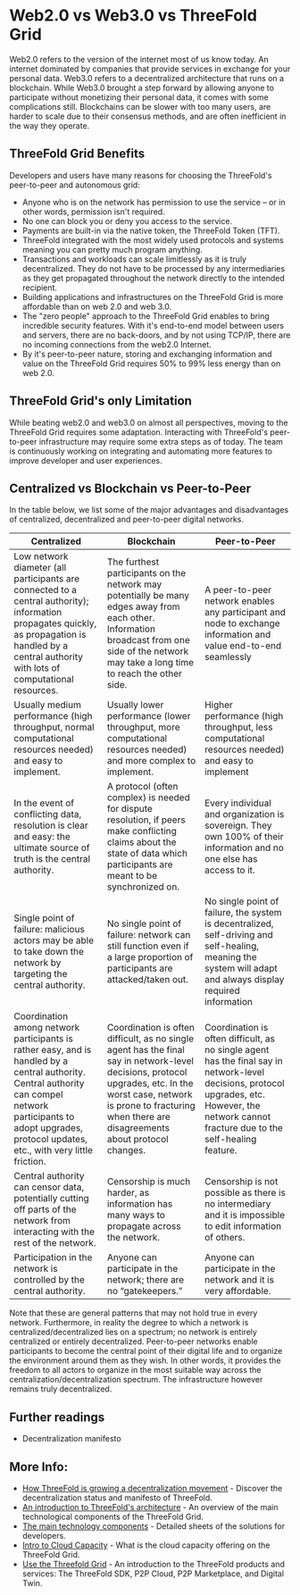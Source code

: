 # Web2.0 vs Web3.0 vs ThreeFold Grid

Web2.0 refers to the version of the internet most of us know today. An internet dominated by companies that provide services in exchange for your personal data. Web3.0 refers to a decentralized architecture that runs on a blockchain. While Web3.0 brought a step forward by allowing anyone to participate without monetizing their personal data, it comes with some complications still. Blockchains can be slower with too many users, are harder to scale due to their consensus methods, and are often inefficient in the way they operate. 

## ThreeFold Grid Benefits

Developers and users have many reasons for choosing the ThreeFold's peer-to-peer and autonomous grid:

- Anyone who is on the network has permission to use the service – or in other words, permission isn't required.
- No one can block you or deny you access to the service.
- Payments are built-in via the native token, the ThreeFold Token (TFT).
- ThreeFold integrated with the most widely used protocols and systems meaning you can pretty much program anything.
- Transactions and workloads can scale limitlessly as it is truly decentralized. They do not have to be processed by any intermediaries as they get propagated throughout the network directly to the intended recipient.
- Building applications and infrastructures on the ThreeFold Grid is more affordable than on web 2.0 and web 3.0. 
- The "zero people" approach to the ThreeFold Grid enables to bring incredible security features. With it's end-to-end model between users and servers, there are no back-doors, and by not using TCP/IP, there are no incoming connections from the web2.0 Internet.
- By it's peer-to-peer nature, storing and exchanging information and value on the ThreeFold Grid requires 50% to 99% less energy than on web 2.0.  

## ThreeFold Grid's only Limitation

While beating web2.0 and web3.0 on almost all perspectives, moving to the ThreeFold Grid requires some adaptation. Interacting with ThreeFold's peer-to-peer infrastructure may require some extra steps as of today. The team is continuously working on integrating and automating more features to improve developer and user experiences. 

## Centralized vs Blockchain vs Peer-to-Peer

In the table below, we list some of the major advantages and disadvantages of centralized, decentralized and peer-to-peer digital networks.

| Centralized                                                                                                                                                                                                            | Blockchain                                                                                                                                                                                                                       | Peer-to-Peer                                                                                                                                                                                    |
| ---------------------------------------------------------------------------------------------------------------------------------------------------------------------------------------------------------------------- | -------------------------------------------------------------------------------------------------------------------------------------------------------------------------------------------------------------------------------- | ----------------------------------------------------------------------------------------------------------------------------------------------------------------------------------------------- |
| Low network diameter (all participants are connected to a central authority); information propagates quickly, as propagation is handled by a central authority with lots of computational resources.                   | The furthest participants on the network may potentially be many edges away from each other. Information broadcast from one side of the network may take a long time to reach the other side.                                    | A peer-to-peer network enables any participant and node to exchange information and value end-to-end seamlessly                                                                                 |
| Usually medium performance (high throughput, normal computational resources needed) and easy to implement.                                                                                                             | Usually lower performance (lower throughput, more computational resources needed) and more complex to implement.                                                                                                                 | Higher performance (high throughput, less computational resources needed) and easy to implement                                                                                                 |
| In the event of conflicting data, resolution is clear and easy: the ultimate source of truth is the central authority.                                                                                                 | A protocol (often complex) is needed for dispute resolution, if peers make conflicting claims about the state of data which participants are meant to be synchronized on.                                                        | Every individual and organization is sovereign. They own 100% of their information and no one else has access to it.                                                                            |
| Single point of failure: malicious actors may be able to take down the network by targeting the central authority.                                                                                                     | No single point of failure: network can still function even if a large proportion of participants are attacked/taken out.                                                                                                        | No single point of failure, the system is decentralized, self-driving and self-healing, meaning the system will adapt and always display required information                                   |
| Coordination among network participants is rather easy, and is handled by a central authority. Central authority can compel network participants to adopt upgrades, protocol updates, etc., with very little friction. | Coordination is often difficult, as no single agent has the final say in network-level decisions, protocol upgrades, etc. In the worst case, network is prone to fracturing when there are disagreements about protocol changes. | Coordination is often difficult, as no single agent has the final say in network-level decisions, protocol upgrades, etc. However, the network cannot fracture due to the self-healing feature. |
| Central authority can censor data, potentially cutting off parts of the network from interacting with the rest of the network.                                                                                         | Censorship is much harder, as information has many ways to propagate across the network.                                                                                                                                         | Censorship is not possible as there is no intermediary and it is impossible to edit information of others.                                                                                      |
| Participation in the network is controlled by the central authority.                                                                                                                                                   | Anyone can participate in the network; there are no “gatekeepers.”                                                                                                                                                               | Anyone can participate in the network and it is very affordable.                                                                                                                                |

Note that these are general patterns that may not hold true in every network. Furthermore, in reality the degree to which a network is centralized/decentralized lies on a spectrum; no network is entirely centralized or entirely decentralized. Peer-to-peer networks enable participants to become the central point of their digital life and to organize the environment around them as they wish. In other words, it provides the freedom to all actors to organize in the most suitable way across the centralization/decentralization spectrum. The infrastructure however remains truly decentralized. 


## Further readings

- Decentralization manifesto


## More Info: 

- [How ThreeFold is growing a decentralization movement](decentralization) - Discover the decentralization status and manifesto of ThreeFold.
- [An introduction to ThreeFold's architecture](grid_architecture) - An overview of the main technological components of the ThreeFold Grid.
- [The main technology components](hercules_components) - Detailed sheets of the solutions for developers.
- [Intro to Cloud Capacity](cloud_units) - What is the cloud capacity offering on the ThreeFold Grid.
- [Use the Threefold Grid](use_tfgrid) - An introduction to the ThreeFold products and services: The ThreeFold SDK, P2P Cloud, P2P Marketplace, and Digital Twin.
